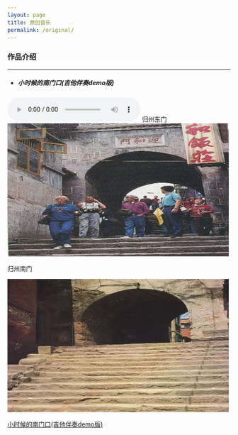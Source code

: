 ```yaml
---
layout: page
title: 原创音乐
permalink: /original/  
---
```

### 作品介绍
---
* ##### 小时候的南门口(吉他伴奏demo版)
<audio src="/assets/audio/nanmen.mp3" controls="controls">
</audio>  
归州东门

<img src="/assets/images/original/dongmen.jpg" alt="归州东门" width="500" height="300" align="bottom" />

归州南门

<img src="/assets/images/original/nanmen.jpg" alt="归州南门" width="500" height="300" align="bottom" />

[小时候的南门口(吉他伴奏demo版)](#小时候的南门口(吉他伴奏demo版))
